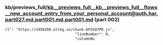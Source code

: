 ### kb/previews_full/kb__previews_full__kb__previews_full__flows__new_account_entry_from_your_personal_account@auth.har.part027.md.part001.md.part001.md (part 002)

```md
rl": "https://n958200.alteg.io/chunk-6FGVQ7PR.js",
                                "lineNumber": 0,
                                "columnNu
```

```
